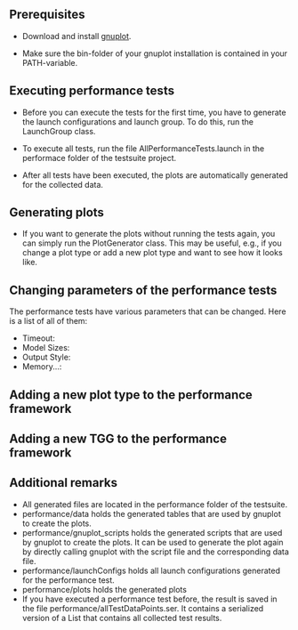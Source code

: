 

Prerequisites
------------
- Download and install [gnuplot][].

[gnuplot]: http://gnuplot.sourceforge.net/

- Make sure the bin-folder of your gnuplot installation is contained in your PATH-variable.


Executing performance tests
------------
- Before you can execute the tests for the first time, you have to generate the launch configurations and launch group.
To do this, run the LaunchGroup class.


- To execute all tests, run the file AllPerformanceTests.launch in the performace folder of the testsuite project.

- After all tests have been executed, the plots are automatically generated for the collected data.

Generating plots
------------
- If you want to generate the plots without running the tests again,
you can simply run the PlotGenerator class.
This may be useful, e.g.,  if you change a plot type or add a new plot type
and want to see how it looks like.


Changing parameters of the performance tests
------------
The performance tests have various parameters that can be changed. Here is a list of all of them:

- Timeout: 
- Model Sizes:
- Output Style:
- Memory...:


Adding a new plot type to the performance framework
------------


Adding a new TGG to the performance framework
------------


Additional remarks
------------
- All generated files are located in the performance folder of the testsuite.
- performance/data holds the generated tables that are used by gnuplot to create the plots.
- performance/gnuplot_scripts holds the generated scripts that are used by gnuplot to create the plots.
It can be used to generate the plot again by directly calling gnuplot with the script file and the
corresponding data file.
- performance/launchConfigs holds all launch configurations generated for the performance test.
- performance/plots holds the generated plots
- If you have executed a performance test before, the result is saved in the file performance/allTestDataPoints.ser.
It contains a serialized version of a List<TestDataPoint> that contains all collected test results.

